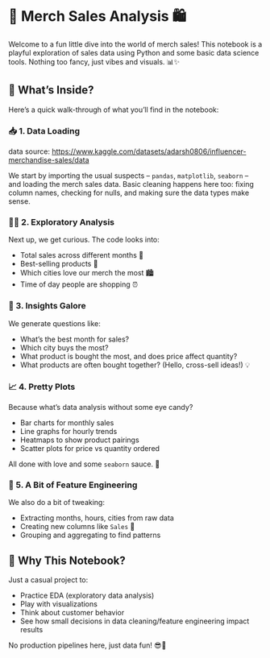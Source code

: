 
# 🎽 Merch Sales Analysis 🛍️

Welcome to a fun little dive into the world of merch sales! This notebook is a playful exploration of sales data using Python and some basic data science tools. Nothing too fancy, just vibes and visuals. 📊✨

## 🧪 What’s Inside?

Here’s a quick walk-through of what you’ll find in the notebook:

### 📥 1. Data Loading
data source: https://www.kaggle.com/datasets/adarsh0806/influencer-merchandise-sales/data

We start by importing the usual suspects – `pandas`, `matplotlib`, `seaborn` – and loading the merch sales data. Basic cleaning happens here too: fixing column names, checking for nulls, and making sure the data types make sense.

### 🕵️‍♀️ 2. Exploratory Analysis
Next up, we get curious. The code looks into:
- Total sales across different months 📆
- Best-selling products 🥇
- Which cities love our merch the most 🏙️
- Time of day people are shopping ⏰

### 🧠 3. Insights Galore
We generate questions like:
- What’s the best month for sales?
- Which city buys the most?
- What product is bought the most, and does price affect quantity?
- What products are often bought together? (Hello, cross-sell ideas!) 💡

### 📈 4. Pretty Plots
Because what’s data analysis without some eye candy?
- Bar charts for monthly sales
- Line graphs for hourly trends
- Heatmaps to show product pairings
- Scatter plots for price vs quantity ordered

All done with love and some `seaborn` sauce. 💅

### 🤔 5. A Bit of Feature Engineering
We also do a bit of tweaking:
- Extracting months, hours, cities from raw data
- Creating new columns like `Sales` 💸
- Grouping and aggregating to find patterns

## 🎉 Why This Notebook?
Just a casual project to:
- Practice EDA (exploratory data analysis)
- Play with visualizations
- Think about customer behavior
- See how small decisions in data cleaning/feature engineering impact results

No production pipelines here, just data fun! 😎🌟
